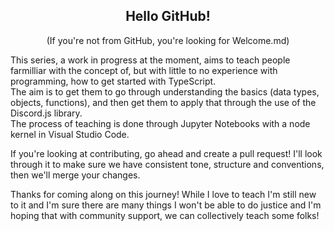 <div align="center">
    <h2>Hello GitHub!</h2>
    (If you're not from GitHub, you're looking for Welcome.md)
</div>

This series, a work in progress at the moment, aims to teach people farmilliar with the concept of, but with little to no experience with programming, how to get started with TypeScript.  
The aim is to get them to go through understanding the basics (data types, objects, functions), and then get them to apply that through the use of the Discord.js library.  
The process of teaching is done through Jupyter Notebooks with a node kernel in Visual Studio Code.  

If you're looking at contributing, go ahead and create a pull request! I'll look through it to make sure we have consistent tone, structure and conventions, then we'll merge your changes.

Thanks for coming along on this journey! While I love to teach I'm still new to it and I'm sure there are many things I won't be able to do justice and I'm hoping that with community support, we can collectively teach some folks!
